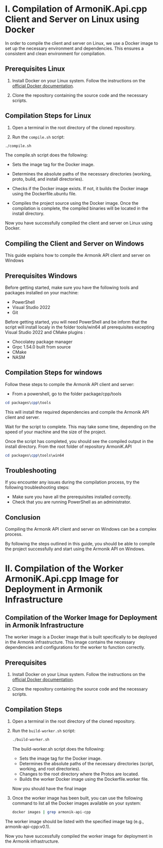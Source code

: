 # I. Compilation of ArmoniK.Api.cpp Client and Server on Linux using Docker

In order to compile the client and server on Linux, we use a Docker image to set up the necessary environment and dependencies. This ensures a consistent and clean environment for compilation.

## Prerequisites Linux

1. Install Docker on your Linux system. Follow the instructions on the [official Docker documentation](https://docs.docker.com/engine/install/).

2. Clone the repository containing the source code and the necessary scripts.

## Compilation Steps for Linux

1. Open a terminal in the root directory of the cloned repository.

2. Run the `compile.sh` script:

```bash
./compile.sh
```

The compile.sh script does the following:

- Sets the image tag for the Docker image.

- Determines the absolute paths of the necessary directories (working, proto, build, and install directories).

- Checks if the Docker image exists. If not, it builds the Docker image using the Dockerfile.ubuntu file.

- Compiles the project source using the Docker image.
Once the compilation is complete, the compiled binaries will be located in the install directory.

Now you have successfully compiled the client and server on Linux using Docker.

## Compiling the Client and Server on Windows

This guide explains how to compile the Armonik API client and server on Windows

## Prerequisites Windows

Before getting started, make sure you have the following tools and packages installed on your machine:
- PowerShell
- Visual Studio 2022
- Git

Before getting started, you will need PowerShell and be inform that the script will install localy in the folder tools/win64 all prerequisites excepting Visual Studio 2022 and CMake plugins :

- Chocolatey package manager
- Grpc 1.54.0 built from source
- CMake
- NASM

## Compilation Steps for windows

Follow these steps to compile the Armonik API client and server:

- From a powershell, go to the folder package/cpp/tools

```powershell
cd packages\cpp\tools
```

This will install the required dependencies and compile the Armonik API client and server.

Wait for the script to complete. This may take some time, depending on the speed of your machine and the size of the project.

Once the script has completed, you should see the compiled output in the install directory. From the root folder of repository ArmoniK.API

```powershell
cd packages\cpp\tools\win64
```

## Troubleshooting

If you encounter any issues during the compilation process, try the following troubleshooting steps:

- Make sure you have all the prerequisites installed correctly.
- Check that you are running PowerShell as an administrator.

## Conclusion

Compiling the Armonik API client and server on Windows can be a complex process.

By following the steps outlined in this guide, you should be able to compile the project successfully and start using the Armonik API on Windows.

# II. Compilation of the Worker ArmoniK.Api.cpp Image for Deployment in Armonik Infrastructure

## Compilation of the Worker Image for Deployment in Armonik Infrastructure

The worker image is a Docker image that is built specifically to be deployed in the Armonik infrastructure. This image contains the necessary dependencies and configurations for the worker to function correctly.

## Prerequisites

1. Install Docker on your Linux system. Follow the instructions on the [official Docker documentation](https://docs.docker.com/engine/install/).

2. Clone the repository containing the source code and the necessary scripts.

## Compilation Steps

1. Open a terminal in the root directory of the cloned repository.

2. Run the `build-worker.sh` script:

   ```bash
   ./build-worker.sh
   ```

   The build-worker.sh script does the following:

   - Sets the image tag for the Docker image.
   - Determines the absolute paths of the necessary directories (script, working, and root directories).
   - Changes to the root directory where the Protos are located.
   - Builds the worker Docker image using the Dockerfile.worker file.

   Now you should have the final image

3. Once the worker image has been built, you can use the following command to list all the Docker images available on your system:

   ```bash
   docker images | grep armonik-api-cpp
   ```

The worker image should be listed with the specified image tag (e.g., armonik-api-cpp:v0.1).

Now you have successfully compiled the worker image for deployment in the Armonik infrastructure.
